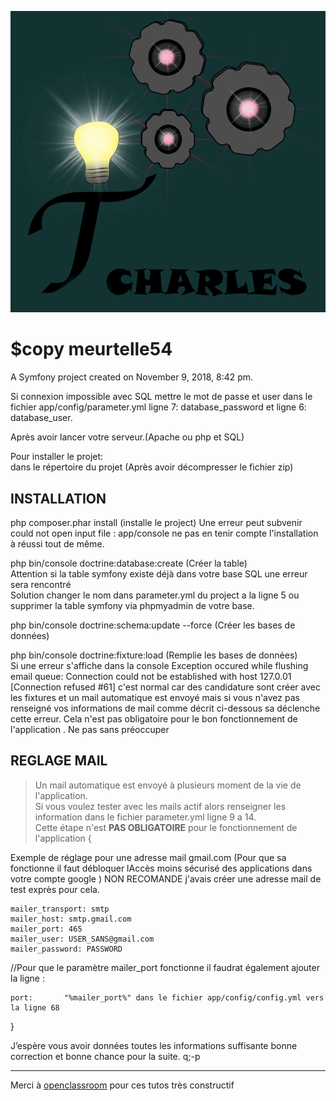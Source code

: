 ![logo Application](/web/image/logo.png)

$copy meurtelle54
===========


A Symfony project created on November 9, 2018, 8:42 pm.  


Si connexion impossible avec SQL mettre le mot de passe et user dans le fichier app/config/parameter.yml ligne 7: database_password et ligne 6: database_user.  

Après avoir  lancer votre serveur.(Apache ou php et SQL)  

Pour installer le projet:  
dans le répertoire du projet (Après avoir décompresser le fichier zip)  


INSTALLATION
------------------


php composer.phar install (installe le project) Une erreur peut subvenir could not open input file : app/console ne pas en tenir compte l'installation à réussi tout de même.  


php bin/console doctrine:database:create (Créer la table)  
Attention si la table symfony existe déjà dans votre base SQL une erreur sera rencontré  
Solution changer le nom dans parameter.yml du project a la ligne 5 ou supprimer la table symfony via phpmyadmin de votre base.  


php bin/console doctrine:schema:update --force (Créer les bases de données)  


php bin/console doctrine:fixture:load (Remplie les bases de données)  
Si une erreur s'affiche dans la console Exception occured while flushing email queue: Connection could not be established with host 127.0.01 [Connection refused #61] c'est normal car des candidature sont créer avec les fixtures et un mail automatique est envoyé mais si vous n'avez pas renseigné vos informations de mail comme décrit ci-dessous sa déclenche cette erreur. 
Cela n'est pas obligatoire pour le bon fonctionnement de l'application . Ne pas sans préoccuper  


REGLAGE MAIL
-------------------

>Un mail automatique est envoyé à plusieurs moment de la vie de l'application.  
>Si vous voulez tester avec les mails actif alors renseigner  les information dans le fichier parameter.yml ligne 9 a 14.  
>Cette étape n'est **PAS OBLIGATOIRE** pour le fonctionnement de l'application {  

Exemple de réglage pour une adresse mail gmail.com (Pour que sa fonctionne il faut débloquer lAccès moins sécurisé des applications dans votre compte google ) NON RECOMANDE j'avais créer une adresse mail de test exprès pour cela.

    mailer_transport: smtp
    mailer_host: smtp.gmail.com
    mailer_port: 465
    mailer_user: USER_SANS@gmail.com
    mailer_password: PASSWORD

//Pour que le paramètre mailer_port fonctionne il faudrat également ajouter la ligne :  

    port:       "%mailer_port%" dans le fichier app/config/config.yml vers la ligne 68

}


J’espère vous avoir données toutes les informations suffisante bonne correction et bonne chance pour la suite. q;-p  

--------------------------------------------------------------------------------------------------------------------------------------

Merci à [openclassroom](https://openclassroom.com "openclassroom") pour ces tutos très constructif  
